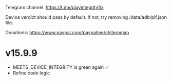 Telegram channel:
https://t.me/playintegrityfix

Device verdict should pass by default.
If not, try removing /data/adb/pif.json file.

Donations:
https://www.paypal.com/paypalme/chiteroman

# v15.9.9

- MEETS_DEVICE_INTEGRITY is green again ✅
- Refine code logic
